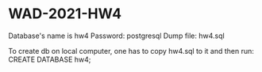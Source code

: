 # WAD-2021-HW4

Database's name is hw4
Password: postgresql
Dump file: hw4.sql

To create db on local computer, one has to copy hw4.sql to it and then run: 
CREATE DATABASE hw4;



